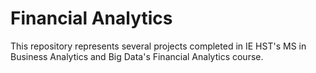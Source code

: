 # Financial Analytics

This repository represents several projects completed in IE HST's MS in Business Analytics and Big Data's Financial Analytics course.
